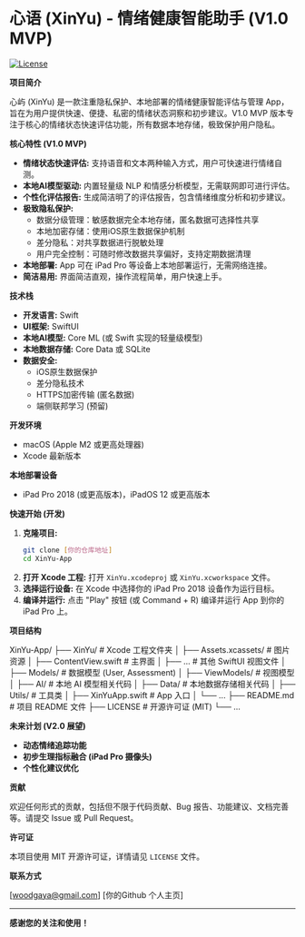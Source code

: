 
# 心语 (XinYu) - 情绪健康智能助手 (V1.0 MVP)

[![License](https://img.shields.io/badge/License-MIT-blue.svg)](LICENSE)

**项目简介**

心屿 (XinYu) 是一款注重隐私保护、本地部署的情绪健康智能评估与管理 App，旨在为用户提供快速、便捷、私密的情绪状态洞察和初步建议。V1.0 MVP 版本专注于核心的情绪状态快速评估功能，所有数据本地存储，极致保护用户隐私。

**核心特性 (V1.0 MVP)**

*   **情绪状态快速评估:**  支持语音和文本两种输入方式，用户可快速进行情绪自测。
*   **本地AI模型驱动:**  内置轻量级 NLP 和情感分析模型，无需联网即可进行评估。
*   **个性化评估报告:**  生成简洁明了的评估报告，包含情绪维度分析和初步建议。
*   **极致隐私保护:**  
    - 数据分级管理：敏感数据完全本地存储，匿名数据可选择性共享
    - 本地加密存储：使用iOS原生数据保护机制
    - 差分隐私：对共享数据进行脱敏处理
    - 用户完全控制：可随时修改数据共享偏好，支持定期数据清理
*   **本地部署:**  App 可在 iPad Pro 等设备上本地部署运行，无需网络连接。
*   **简洁易用:**  界面简洁直观，操作流程简单，用户快速上手。

**技术栈**

*   **开发语言:** Swift
*   **UI框架:** SwiftUI
*   **本地AI模型:** Core ML (或 Swift 实现的轻量级模型)
*   **本地数据存储:** Core Data 或 SQLite
*   **数据安全:** 
    - iOS原生数据保护
    - 差分隐私技术
    - HTTPS加密传输 (匿名数据)
    - 端侧联邦学习 (预留)

**开发环境**

*   macOS (Apple M2 或更高处理器)
*   Xcode 最新版本

**本地部署设备**

*   iPad Pro 2018 (或更高版本)，iPadOS 12 或更高版本

**快速开始 (开发)**

1.  **克隆项目:**
    ```bash
    git clone [你的仓库地址]
    cd XinYu-App
    ```
2.  **打开 Xcode 工程:**
    打开 `XinYu.xcodeproj` 或 `XinYu.xcworkspace` 文件。
3.  **选择运行设备:**  在 Xcode 中选择你的 iPad Pro 2018 设备作为运行目标。
4.  **编译并运行:**  点击 "Play" 按钮 (或 Command + R) 编译并运行 App 到你的 iPad Pro 上。

**项目结构**

XinYu-App/
├── XinYu/ # Xcode 工程文件夹
│ ├── Assets.xcassets/ # 图片资源
│ ├── ContentView.swift # 主界面
│ ├── ... # 其他 SwiftUI 视图文件
│ ├── Models/ # 数据模型 (User, Assessment)
│ ├── ViewModels/ # 视图模型
│ ├── AI/ # 本地 AI 模型相关代码
│ ├── Data/ # 本地数据存储相关代码
│ ├── Utils/ # 工具类
│ ├── XinYuApp.swift # App 入口
│ └── ...
├── README.md # 项目 README 文件
├── LICENSE # 开源许可证 (MIT)
└── ...

**未来计划 (V2.0 展望)**

*   **动态情绪追踪功能**
*   **初步生理指标融合 (iPad Pro 摄像头)**
*   **个性化建议优化**

**贡献**

欢迎任何形式的贡献，包括但不限于代码贡献、Bug 报告、功能建议、文档完善等。请提交 Issue 或 Pull Request。

**许可证**

本项目使用 MIT 开源许可证，详情请见 `LICENSE` 文件。

**联系方式**

[woodgaya@gmail.com]
[你的Github 个人主页]

---
**感谢您的关注和使用！**
